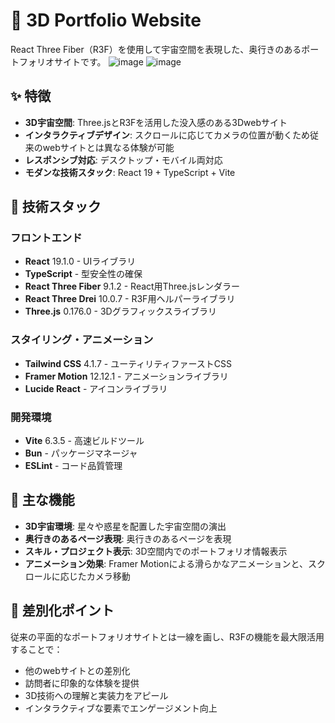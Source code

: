 # 🌌 3D Portfolio Website

React Three Fiber（R3F）を使用して宇宙空間を表現した、奥行きのあるポートフォリオサイトです。
![image](https://github.com/user-attachments/assets/7a3967c0-a269-4128-8cf0-7e19a009e47b)
![image](https://github.com/user-attachments/assets/94bdcf19-b106-450e-9523-e80318713c7d)



## ✨ 特徴

- **3D宇宙空間**: Three.jsとR3Fを活用した没入感のある3Dwebサイト
- **インタラクティブデザイン**: スクロールに応じてカメラの位置が動くため従来のwebサイトとは異なる体験が可能
- **レスポンシブ対応**: デスクトップ・モバイル両対応
- **モダンな技術スタック**: React 19 + TypeScript + Vite

## 🚀 技術スタック

### フロントエンド
- **React** 19.1.0 - UIライブラリ
- **TypeScript** - 型安全性の確保
- **React Three Fiber** 9.1.2 - React用Three.jsレンダラー
- **React Three Drei** 10.0.7 - R3F用ヘルパーライブラリ
- **Three.js** 0.176.0 - 3Dグラフィックスライブラリ

### スタイリング・アニメーション
- **Tailwind CSS** 4.1.7 - ユーティリティファーストCSS
- **Framer Motion** 12.12.1 - アニメーションライブラリ
- **Lucide React** - アイコンライブラリ

### 開発環境
- **Vite** 6.3.5 - 高速ビルドツール
- **Bun** - パッケージマネージャ 
- **ESLint** - コード品質管理


## 🎯 主な機能

- **3D宇宙環境**: 星々や惑星を配置した宇宙空間の演出
- **奥行きのあるページ表現**: 奥行きのあるページを表現
- **スキル・プロジェクト表示**: 3D空間内でのポートフォリオ情報表示
- **アニメーション効果**: Framer Motionによる滑らかなアニメーションと、スクロールに応じたカメラ移動

## 🌟 差別化ポイント

従来の平面的なポートフォリオサイトとは一線を画し、R3Fの機能を最大限活用することで：

- 他のwebサイトとの差別化
- 訪問者に印象的な体験を提供
- 3D技術への理解と実装力をアピール
- インタラクティブな要素でエンゲージメント向上

